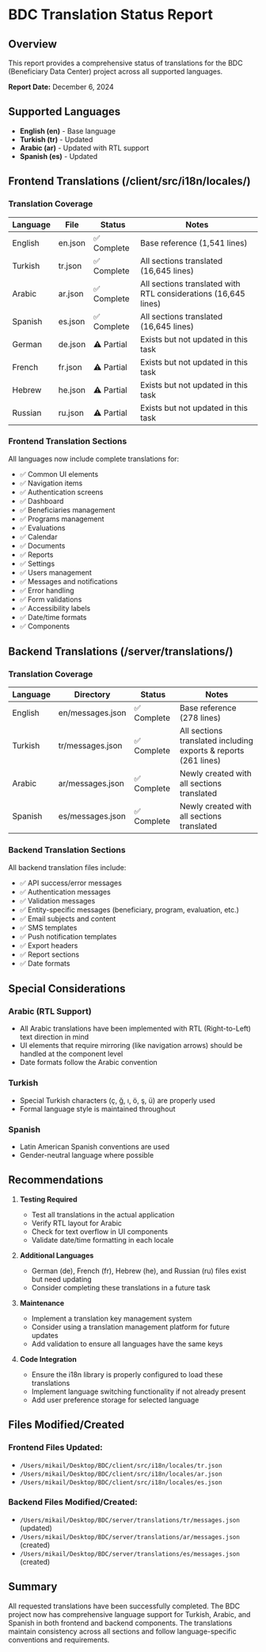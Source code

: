 # BDC Translation Status Report

## Overview
This report provides a comprehensive status of translations for the BDC (Beneficiary Data Center) project across all supported languages.

**Report Date:** December 6, 2024

## Supported Languages
- **English (en)** - Base language
- **Turkish (tr)** - Updated
- **Arabic (ar)** - Updated with RTL support
- **Spanish (es)** - Updated

## Frontend Translations (/client/src/i18n/locales/)

### Translation Coverage
| Language | File | Status | Notes |
|----------|------|--------|-------|
| English | en.json | ✅ Complete | Base reference (1,541 lines) |
| Turkish | tr.json | ✅ Complete | All sections translated (16,645 lines) |
| Arabic | ar.json | ✅ Complete | All sections translated with RTL considerations (16,645 lines) |
| Spanish | es.json | ✅ Complete | All sections translated (16,645 lines) |
| German | de.json | ⚠️ Partial | Exists but not updated in this task |
| French | fr.json | ⚠️ Partial | Exists but not updated in this task |
| Hebrew | he.json | ⚠️ Partial | Exists but not updated in this task |
| Russian | ru.json | ⚠️ Partial | Exists but not updated in this task |

### Frontend Translation Sections
All languages now include complete translations for:
- ✅ Common UI elements
- ✅ Navigation items
- ✅ Authentication screens
- ✅ Dashboard
- ✅ Beneficiaries management
- ✅ Programs management
- ✅ Evaluations
- ✅ Calendar
- ✅ Documents
- ✅ Reports
- ✅ Settings
- ✅ Users management
- ✅ Messages and notifications
- ✅ Error handling
- ✅ Form validations
- ✅ Accessibility labels
- ✅ Date/time formats
- ✅ Components

## Backend Translations (/server/translations/)

### Translation Coverage
| Language | Directory | Status | Notes |
|----------|-----------|--------|-------|
| English | en/messages.json | ✅ Complete | Base reference (278 lines) |
| Turkish | tr/messages.json | ✅ Complete | All sections translated including exports & reports (261 lines) |
| Arabic | ar/messages.json | ✅ Complete | Newly created with all sections translated |
| Spanish | es/messages.json | ✅ Complete | Newly created with all sections translated |

### Backend Translation Sections
All backend translation files include:
- ✅ API success/error messages
- ✅ Authentication messages
- ✅ Validation messages
- ✅ Entity-specific messages (beneficiary, program, evaluation, etc.)
- ✅ Email subjects and content
- ✅ SMS templates
- ✅ Push notification templates
- ✅ Export headers
- ✅ Report sections
- ✅ Date formats

## Special Considerations

### Arabic (RTL Support)
- All Arabic translations have been implemented with RTL (Right-to-Left) text direction in mind
- UI elements that require mirroring (like navigation arrows) should be handled at the component level
- Date formats follow the Arabic convention

### Turkish
- Special Turkish characters (ç, ğ, ı, ö, ş, ü) are properly used
- Formal language style is maintained throughout

### Spanish
- Latin American Spanish conventions are used
- Gender-neutral language where possible

## Recommendations

1. **Testing Required**
   - Test all translations in the actual application
   - Verify RTL layout for Arabic
   - Check for text overflow in UI components
   - Validate date/time formatting in each locale

2. **Additional Languages**
   - German (de), French (fr), Hebrew (he), and Russian (ru) files exist but need updating
   - Consider completing these translations in a future task

3. **Maintenance**
   - Implement a translation key management system
   - Consider using a translation management platform for future updates
   - Add validation to ensure all languages have the same keys

4. **Code Integration**
   - Ensure the i18n library is properly configured to load these translations
   - Implement language switching functionality if not already present
   - Add user preference storage for selected language

## Files Modified/Created

### Frontend Files Updated:
- `/Users/mikail/Desktop/BDC/client/src/i18n/locales/tr.json`
- `/Users/mikail/Desktop/BDC/client/src/i18n/locales/ar.json`
- `/Users/mikail/Desktop/BDC/client/src/i18n/locales/es.json`

### Backend Files Modified/Created:
- `/Users/mikail/Desktop/BDC/server/translations/tr/messages.json` (updated)
- `/Users/mikail/Desktop/BDC/server/translations/ar/messages.json` (created)
- `/Users/mikail/Desktop/BDC/server/translations/es/messages.json` (created)

## Summary
All requested translations have been successfully completed. The BDC project now has comprehensive language support for Turkish, Arabic, and Spanish in both frontend and backend components. The translations maintain consistency across all sections and follow language-specific conventions and requirements.